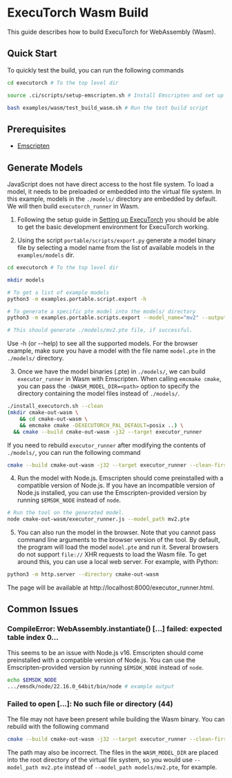 # ExecuTorch Wasm Build

This guide describes how to build ExecuTorch for WebAssembly (Wasm).

## Quick Start

To quickly test the build, you can run the following commands

```bash
cd executorch # To the top level dir

source .ci/scripts/setup-emscripten.sh # Install Emscripten and set up the environment variables

bash examples/wasm/test_build_wasm.sh # Run the test build script
```

## Prerequisites

- [Emscripten](https://emscripten.org/docs/getting_started/Tutorial.html)

## Generate Models

JavaScript does not have direct access to the host file system. To load a model, it needs to be preloaded or embedded into the virtual file system. In this example, models in the `./models/` directory are embedded by default. We will then build `executorch_runner` in Wasm.

1. Following the setup guide in [Setting up ExecuTorch](https://pytorch.org/executorch/main/getting-started-setup)
you should be able to get the basic development environment for ExecuTorch working.

2. Using the script `portable/scripts/export.py` generate a model binary file by selecting a
model name from the list of available models in the `examples/models` dir.

```bash
cd executorch # To the top level dir

mkdir models

# To get a list of example models
python3 -m examples.portable.script.export -h

# To generate a specific pte model into the models/ directory
python3 -m examples.portable.scripts.export --model_name="mv2" --output_dir="models/" # for MobileNetv2

# This should generate ./models/mv2.pte file, if successful.
```

Use -h (or --help) to see all the supported models. For the browser example, make sure you have a model with the file name `model.pte` in the `./models/` directory.

3. Once we have the model binaries (.pte) in `./models/`, we can build `executor_runner` in Wasm with Emscripten. When calling `emcmake cmake`, you can pass the `-DWASM_MODEL_DIR=<path>` option to specify the directory containing the model files instead of `./models/`.

```bash
./install_executorch.sh --clean
(mkdir cmake-out-wasm \
    && cd cmake-out-wasm \
    && emcmake cmake -DEXECUTORCH_PAL_DEFAULT=posix ..) \
  && cmake --build cmake-out-wasm -j32 --target executor_runner
```

If you need to rebuild `executor_runner` after modifying the contents of `./models/`, you can run the following command

```bash
cmake --build cmake-out-wasm -j32 --target executor_runner --clean-first
```

4. Run the model with Node.js. Emscripten should come preinstalled with a compatible version of Node.js. If you have an incompatible version of Node.js installed, you can use the Emscripten-provided version by running `$EMSDK_NODE` instead of `node`.

```bash
# Run the tool on the generated model.
node cmake-out-wasm/executor_runner.js --model_path mv2.pte
```

5. You can also run the model in the browser. Note that you cannot pass command line arguments to the browser version of the tool. By default, the program will load the model `model.pte` and run it. Several browsers do not support `file://` XHR requests to load the Wasm file. To get around this, you can use a local web server. For example, with Python:

```bash
python3 -m http.server --directory cmake-out-wasm
```

The page will be available at http://localhost:8000/executor_runner.html.

## Common Issues

### CompileError: WebAssembly.instantiate() [...] failed: expected table index 0...

This seems to be an issue with Node.js v16. Emscripten should come preinstalled with a compatible version of Node.js. You can use the Emscripten-provided version by running `$EMSDK_NODE` instead of `node`.

```bash
echo $EMSDK_NODE
.../emsdk/node/22.16.0_64bit/bin/node # example output
```

### Failed to open [...]: No such file or directory (44)

The file may not have been present while building the Wasm binary. You can rebuild with the following command

```bash
cmake --build cmake-out-wasm -j32 --target executor_runner --clean-first
```

The path may also be incorrect. The files in the `WASM_MODEL_DIR` are placed into the root directory of the virtual file system, so you would use `--model_path mv2.pte` instead of `--model_path models/mv2.pte`, for example.
